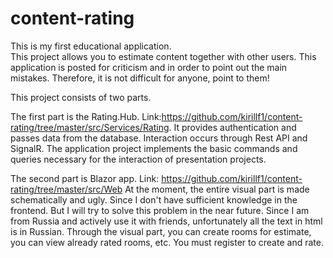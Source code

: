 # content-rating
This is my first educational application.  
This project allows you to estimate content together with other users. This application is posted for criticism and in order to point out the main mistakes. 
Therefore, it is not difficult for anyone, point to them!

This project consists of two parts.

The first part is the Rating.Hub. Link:https://github.com/kirillf1/content-rating/tree/master/src/Services/Rating.
It provides authentication and passes data from the database. Interaction occurs through Rest API and SignalR. 
The application project implements the basic commands and queries necessary for the interaction of presentation projects.

The second part is Blazor app. Link: https://github.com/kirillf1/content-rating/tree/master/src/Web
At the moment, the entire visual part is made schematically and ugly. Since I don't have sufficient knowledge in the frontend. But I will try to solve this problem in the near future.
Since I am from Russia and actively use it with friends, unfortunately all the text in html is in Russian.
Through the visual part, you can create rooms for estimate, you can view already rated rooms, etc. You must register to create and rate.

